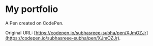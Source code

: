 # My portfolio 

A Pen created on CodePen.

Original URL: [https://codepen.io/subhasreee-subha/pen/XJmOZJr](https://codepen.io/subhasreee-subha/pen/XJmOZJr).

